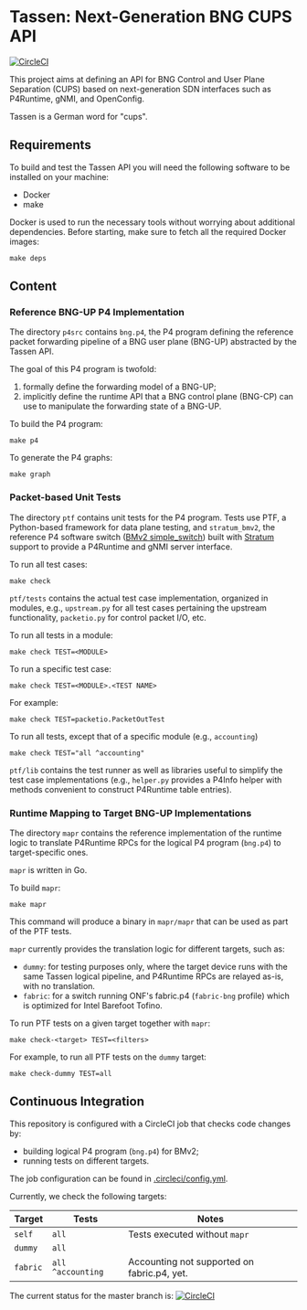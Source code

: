 # Tassen: Next-Generation BNG CUPS API

[![CircleCI](https://circleci.com/gh/opennetworkinglab/tassen.svg?style=svg&circle-token=1192ef25b712aaf3f6e5e54fb65b3aad27ad1f57)](https://app.circleci.com/pipelines/github/opennetworkinglab/tassen)

This project aims at defining an API for BNG Control and User Plane Separation
(CUPS) based on next-generation SDN interfaces such as P4Runtime, gNMI, and
OpenConfig.

Tassen is a German word for "cups".

## Requirements

To build and test the Tassen API you will need the following software to be
installed on your machine:

* Docker
* make

Docker is used to run the necessary tools without worrying about additional
dependencies. Before starting, make sure to fetch all the required Docker
images:

    make deps

## Content

### Reference BNG-UP P4 Implementation

The directory `p4src` contains `bng.p4`, the P4 program defining the reference
packet forwarding pipeline of a BNG user plane (BNG-UP) abstracted by the Tassen
API.

The goal of this P4 program is twofold:

1. formally define the forwarding model of a BNG-UP;
2. implicitly define the runtime API that a BNG control plane (BNG-CP) can use
   to manipulate the forwarding state of a BNG-UP.

To build the P4 program:

    make p4

To generate the P4 graphs:

    make graph

### Packet-based Unit Tests

The directory `ptf` contains unit tests for the P4 program. Tests use PTF, a
Python-based framework for data plane testing, and `stratum_bmv2`, the reference
P4 software switch ([BMv2 simple_switch][bmv2]) built with [Stratum][stratum]
support to provide a P4Runtime and gNMI server interface.

To run all test cases:

    make check

`ptf/tests` contains the actual test case implementation, organized in
modules, e.g., `upstream.py` for all test cases pertaining the upstream
functionality, `packetio.py` for control packet I/O, etc.

To run all tests in a module:

    make check TEST=<MODULE>

To run a specific test case:

    make check TEST=<MODULE>.<TEST NAME>

For example:

    make check TEST=packetio.PacketOutTest

To run all tests, except that of a specific module (e.g., `accounting`)

    make check TEST="all ^accounting"

`ptf/lib` contains the test runner as well as libraries useful to simplify
the test case implementations (e.g., `helper.py` provides a P4Info helper with
methods convenient to construct P4Runtime table entries).

### Runtime Mapping to Target BNG-UP Implementations

The directory `mapr` contains the reference implementation of the runtime
logic to translate P4Runtime RPCs for the logical P4 program (`bng.p4`) to 
target-specific ones.

`mapr` is written in Go.

To build `mapr`:

    make mapr

This command will produce a binary in `mapr/mapr` that can be used as part of
the PTF tests.

`mapr` currently provides the translation logic for different targets, such as:

* `dummy`: for testing purposes only, where the target device runs with
  the same Tassen logical pipeline, and P4Runtime RPCs are relayed as-is,
  with no translation. 
* `fabric`: for a switch running ONF's fabric.p4 (`fabric-bng` profile) which is
  optimized for Intel Barefoot Tofino.

To run PTF tests on a given target together with `mapr`:

    make check-<target> TEST=<filters>

For example, to run all PTF tests on the `dummy` target:

    make check-dummy TEST=all

## Continuous Integration

This repository is configured with a CircleCI job that checks code changes by:

* building logical P4 program (`bng.p4`) for BMv2;
* running tests on different targets.

The job configuration can be found in [.circleci/config.yml](.circleci/config.yml).

Currently, we check the following targets:

| Target   | Tests             | Notes                                       |
|--------- |-------------------|---------------------------------------------|
| `self`   | `all`             | Tests executed without `mapr`               |
| `dummy`  | `all`             |                                             |
| `fabric` | `all ^accounting` | Accounting not supported on fabric.p4, yet. |

The current status for the master branch is:
[![CircleCI](https://circleci.com/gh/opennetworkinglab/tassen.svg?style=svg&circle-token=1192ef25b712aaf3f6e5e54fb65b3aad27ad1f57)](https://app.circleci.com/pipelines/github/opennetworkinglab/tassen)

[bmv2]: https://github.com/p4lang/behavioral-model
[stratum]: https://github.com/stratum/stratum
